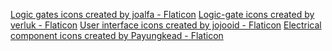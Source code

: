 <a href="https://www.flaticon.com/free-icons/logic-gates" title="Logic gates icons">Logic gates icons created by joalfa - Flaticon</a>
<a href="https://www.flaticon.com/free-icons/logic-gate" title="logic-gate icons">Logic-gate icons created by verluk - Flaticon</a>
<a href="https://www.flaticon.com/free-icons/user-interface" title="user interface icons">User interface icons created by jojooid - Flaticon</a>
<a href="https://www.flaticon.com/free-icons/electrical-component" title="electrical component icons">Electrical component icons created by Payungkead - Flaticon</a>